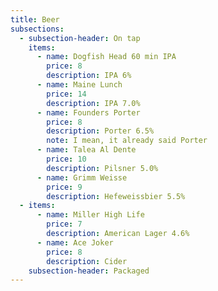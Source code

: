```yaml
---
title: Beer
subsections:
  - subsection-header: On tap
    items:
      - name: Dogfish Head 60 min IPA
        price: 8
        description: IPA 6%
      - name: Maine Lunch
        price: 14
        description: IPA 7.0%
      - name: Founders Porter
        price: 8
        description: Porter 6.5%
        note: I mean, it already said Porter
      - name: Talea Al Dente
        price: 10
        description: Pilsner 5.0%
      - name: Grimm Weisse
        price: 9
        description: Hefeweissbier 5.5%
  - items:
      - name: Miller High Life
        price: 7
        description: American Lager 4.6%
      - name: Ace Joker
        price: 8
        description: Cider
    subsection-header: Packaged
---
```

